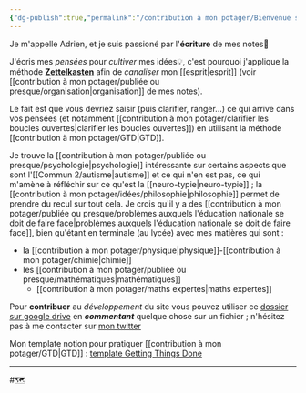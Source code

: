 ```yaml
---
{"dg-publish":true,"permalink":"/contribution à mon potager/Bienvenue sur mon site !/","tags":["gardenEntry"]}
---
```


Je m'appelle Adrien, et je suis passioné par l'**écriture** de mes notes📝

J'écris mes *pensées* pour *cultiver* mes idées💡, c'est pourquoi j'applique la méthode **[Zettelkasten](https://everlaab.com/methode-zettelkasten-comment-prendre-des-notes-utiles/)** afin de *canaliser* mon [[esprit\|esprit]] (voir [[contribution à mon potager/publiée ou presque/organisation\|organisation]] de mes notes).

Le fait est que vous devriez saisir (puis clarifier, ranger...) ce qui arrive dans vos pensées (et notamment [[contribution à mon potager/clarifier les boucles ouvertes\|clarifier les boucles ouvertes]]) en utilisant la méthode [[contribution à mon potager/GTD\|GTD]].

Je trouve la [[contribution à mon potager/publiée ou presque/psychologie\|psychologie]] intéressante sur certains aspects que sont l'[[Commun 2/autisme\|autisme]] et ce qui n'en est pas, ce qui m'amène à réfléchir sur ce qu'est la [[neuro-typie\|neuro-typie]] ; la [[contribution à mon potager/idées/philosophie\|philosophie]] permet de prendre du recul sur tout cela. 
Je crois qu'il y a des [[contribution à mon potager/publiée ou presque/problèmes auxquels l'éducation nationale se doit de faire face\|problèmes auxquels l'éducation nationale se doit de faire face]], bien qu'étant en terminale (au lycée) avec mes matières qui sont :
- la [[contribution à mon potager/physique\|physique]]-[[contribution à mon potager/chimie\|chimie]]
- les [[contribution à mon potager/publiée ou presque/mathématiques\|mathématiques]]
	- [[contribution à mon potager/maths expertes\|maths expertes]]

Pour **contribuer** au *développement* du site vous pouvez utiliser ce [dossier sur google drive](https://drive.google.com/drive/folders/13fDQYJpAMFO1uZ4wGbM7CLtyKeFkyEu1?usp=share_link) en ***commentant*** quelque chose sur un fichier ; n'hésitez pas à me contacter sur [mon twitter](https://twitter.com/AdrienRomano2)


Mon template notion pour pratiquer [[contribution à mon potager/GTD\|GTD]] : 
[template Getting Things Done](https://abcrescent.notion.site/Getting-Things-Done-v1-327b789c9bcb45359c66c50592b0eea8)

---
#🗺️

